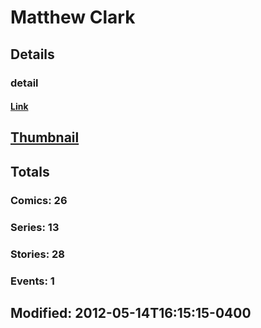 # Matthew  Clark 
## Details
### detail
#### [Link](http://marvel.com/comics/creators/637/matthew_clark?utm_campaign=apiRef&utm_source=225578a89fc76f3d20fbffda5d17a88d)
## [Thumbnail](http://i.annihil.us/u/prod/marvel/i/mg/b/40/image_not_available.jpg)
## Totals
### Comics: 26
### Series: 13
### Stories: 28
### Events: 1
## Modified: 2012-05-14T16:15:15-0400